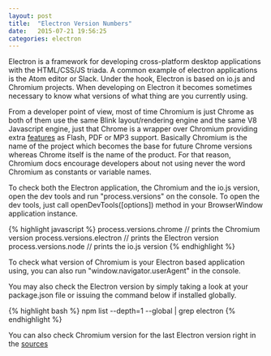 ```yaml
---
layout: post
title:  "Electron Version Numbers"
date:   2015-07-21 19:56:25
categories: electron
---
```


Electron is a framework for developing cross-platform desktop applications with the HTML/CSS/JS triada. A common example of electron applications is the Atom editor or Slack. Under the hook, Electron is based on io.js and Chromium projects. When developing on Electron it becomes sometimes necessary to know what versions of what thing are you currently using.

From a developer point of view, most of time Chromium is just Chrome as both of them use the same Blink layout/rendering engine and the same V8 Javascript engine, just that Chrome is a wrapper over Chromium providing extra [features](https://code.google.com/p/chromium/wiki/ChromiumBrowserVsGoogleChrome) as Flash, PDF or MP3 support. Basically Chromium is the name of the project which becomes the base for future Chrome versions whereas Chrome itself is the name of the product. For that reason, Chromium docs encourage developers about not using never the word Chromium as constants or variable names. 

To check both the Electron application, the Chromium and the io.js version, open the dev tools and run "process.versions" on the console. To open the dev tools, just call openDevTools([options]) method in your BrowserWindow application instance.

{% highlight javascript %}
process.versions.chrome // prints the Chromium version
process.versions.electron // prints the Electron version
process.versions.node // prints the io.js version
{% endhighlight %}

To check what version of Chromium is your Electron based application using, you can also run "window.navigator.userAgent" in the console.

You may also check the Electron version by simply taking a look at your package.json file or issuing the command below if installed globally.

{% highlight bash %}
npm list --depth=1 --global | grep electron
{% endhighlight %}

You can also check Chromium version for the last Electron version right in the [sources](https://github.com/atom/electron/blob/master/atom/common/chrome_version.h)
